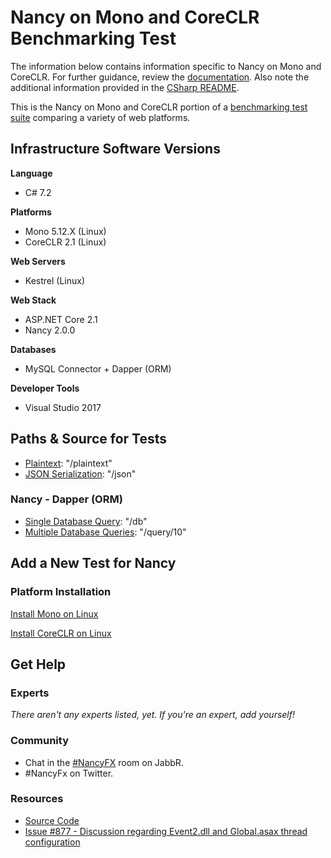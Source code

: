 # Nancy on Mono and CoreCLR Benchmarking Test

The information below contains information specific to Nancy on Mono and CoreCLR. 
For further guidance, review the 
[documentation](https://github.com/khulnasoft/BenchWeb/wiki). 
Also note the additional information provided in the [CSharp README](../).

This is the Nancy on Mono and CoreCLR portion of a [benchmarking test suite](../../) 
comparing a variety of web platforms.

## Infrastructure Software Versions

**Language**

* C# 7.2

**Platforms**

* Mono 5.12.X (Linux)
* CoreCLR 2.1 (Linux)

**Web Servers**

* Kestrel (Linux)

**Web Stack**

* ASP.NET Core 2.1
* Nancy 2.0.0

**Databases**

* MySQL Connector + Dapper (ORM)

**Developer Tools**

* Visual Studio 2017

## Paths & Source for Tests

* [Plaintext](src/PlainModule.cs): "/plaintext"
* [JSON Serialization](src/JsonModule.cs): "/json"

### Nancy - Dapper (ORM)

* [Single Database Query](src/DbModule.cs): "/db"
* [Multiple Database Queries](src/QueryModule.cs): "/query/10"

## Add a New Test for Nancy

### Platform Installation

[Install Mono on Linux](https://www.mono-project.com/download/stable/#download-lin)

[Install CoreCLR on Linux](hhttps://www.microsoft.com/net/download/linux/build)

## Get Help

### Experts

_There aren't any experts listed, yet. If you're an expert, add yourself!_

### Community

* Chat in the [#NancyFX](https://jabbr.net/account/login?ReturnUrl=%2F#/rooms/nancyfx) room on JabbR.
* #NancyFx on Twitter.

### Resources

* [Source Code](https://github.com/NancyFx/Nancy)
* [Issue #877 - Discussion regarding Event2.dll and Global.asax thread configuration](https://github.com/khulnasoft/BenchWeb/issues/877)
